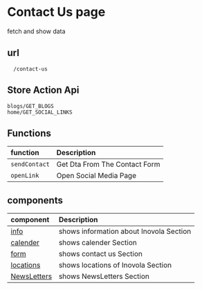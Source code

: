 # Contact Us page

fetch and show data

## url

```
  /contact-us
```

## Store Action Api

```
blogs/GET_BLOGS
home/GET_SOCIAL_LINKS
```

## Functions

| function      | Description                   |
| :------------ | :---------------------------- |
| `sendContact` | Get Dta From The Contact Form |
| `openLink`    | Open Social Media Page        |

## components

| component                        | Description                             |
| :------------------------------- | :-------------------------------------- |
| [info](./info.vue)               | shows information about Inovola Section |
| [calender](./calender.vue)       | shows calender Section                  |
| [form](./form.vue)               | shows contact us Section                |
| [locations](./locations.vue)     | shows locations of Inovola Section      |
| [NewsLetters](./NewsLetters.vue) | shows NewsLetters Section               |
